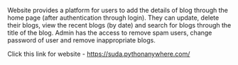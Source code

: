 Website provides a platform for users to add the details of blog through the home page (after authentication through login). They can update, delete their blogs, view the recent blogs (by date) and search for blogs through the title of the blog. Admin has the access to remove spam users, change password of user and remove inappropriate blogs.

Click this link for website - https://suda.pythonanywhere.com/
